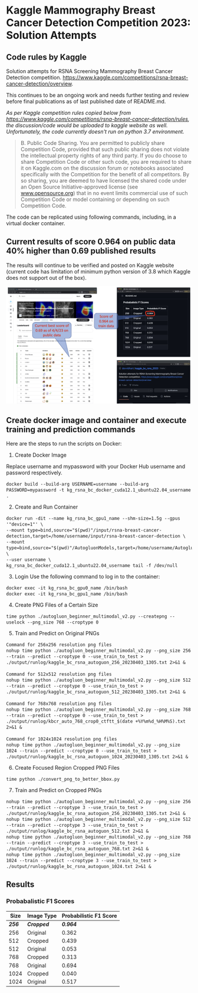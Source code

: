 # Kaggle Mammography Breast Cancer Detection Competition 2023: Solution Attempts
## Code rules by Kaggle
Solution attempts for RSNA Screening Mammography Breast Cancer Detection competition.  https://www.kaggle.com/competitions/rsna-breast-cancer-detection/overview.

This continues to be an ongoing work and needs further testing and review before final publications as of last published date of README.md.

*As per Kaggle competition rules copied below from https://www.kaggle.com/competitions/rsna-breast-cancer-detection/rules, the discussion/code would be uploaded to kaggle website as well. Unfortunately, the code currently doesn't run on python 3.7 environment.*

> B. Public Code Sharing. You are permitted to publicly share Competition Code, provided that such public sharing does not violate the intellectual property rights of any third party. If you do choose to share Competition Code or other such code, you are required to share it on Kaggle.com on the discussion forum or notebooks associated specifically with the Competition for the benefit of all competitors. By so sharing, you are deemed to have licensed the shared code under an Open Source Initiative-approved license (see www.opensource.org) that in no event limits commercial use of such Competition Code or model containing or depending on such Competition Code.

The code can be replicated using following commands, including, in a virtual docker container.

## Current results of score 0.964 on public data 40% higher than 0.69 published results
The results will continue to be verified and posted on Kaggle website (current code has limitation of minimum python version of 3.8 which Kaggle does not support out of the box).

![alt text](images/RSNA_Breast_Cancer_Results_040423_inprogress.jpg)


## Create docker image and container and execute training and prediction commands
Here are the steps to run the scripts on Docker:

1. Create Docker Image

Replace username and mypassword with your Docker Hub username and password respectively.
```
docker build --build-arg USERNAME=username --build-arg PASSWORD=mypassword -t kg_rsna_bc_docker_cuda12.1_ubuntu22.04_username .
```

2. Create and Run Container
```
docker run -dit --name kg_rsna_bc_gpu1_name --shm-size=1.5g --gpus '"device=1"' \
--mount type=bind,source="$(pwd)"/input/rsna-breast-cancer-detection,target=/home/username/input/rsna-breast-cancer-detection \
--mount type=bind,source="$(pwd)"/AutogluonModels,target=/home/username/AutogluonModels \
--user username \
kg_rsna_bc_docker_cuda12.1_ubuntu22.04_username tail -f /dev/null
```

3. Login
Use the following command to log in to the container:
```
docker exec -it kg_rsna_bc_gpu0_name /bin/bash
docker exec -it kg_rsna_bc_gpu1_name /bin/bash
```

4. Create PNG Files of a Certain Size
```
time python ./autogluon_beginner_multimodal_v2.py --createpng --uselock --png_size 768 --croptype 0
```

5. Train and Predict on Original PNGs
```
Command for 256x256 resolution png files
nohup time python ./autogluon_beginner_multimodal_v2.py --png_size 256 --train --predict --croptype 0 --use_train_to_test > ./output/runlog/kaggle_bc_rsna_autoguon_256_20230403_1305.txt 2>&1 &

Command for 512x512 resolution png files
nohup time python ./autogluon_beginner_multimodal_v2.py --png_size 512 --train --predict --croptype 0 --use_train_to_test > ./output/runlog/kaggle_bc_rsna_autoguon_512_20230403_1305.txt 2>&1 &

Command for 768x768 resolution png files
nohup time python ./autogluon_beginner_multimodal_v2.py --png_size 768 --train --predict --croptype 0 --use_train_to_test > ./output/runlog/kbcr_auto_768_crop0_ctftt_$(date +%Y%m%d_%H%M%S).txt 2>&1 &

Command for 1024x1024 resolution png files
nohup time python ./autogluon_beginner_multimodal_v2.py --png_size 1024 --train --predict --croptype 0 --use_train_to_test > ./output/runlog/kaggle_bc_rsna_autoguon_1024_20230403_1305.txt 2>&1 &
```

6. Create Focused Region Cropped PNG Files
```
time python ./convert_png_to_better_bbox.py
```

7. Train and Predict on Cropped PNGs
```
nohup time python ./autogluon_beginner_multimodal_v2.py --png_size 256 --train --predict --croptype 3 --use_train_to_test > ./output/runlog/kaggle_bc_rsna_autoguon_256_20230403_1305.txt 2>&1 &
nohup time python ./autogluon_beginner_multimodal_v2.py --png_size 512 --train --predict --croptype 3 --use_train_to_test > ./output/runlog/kaggle_bc_rsna_autoguon_512.txt 2>&1 &
nohup time python ./autogluon_beginner_multimodal_v2.py --png_size 768 --train --predict --croptype 3 --use_train_to_test > ./output/runlog/kaggle_bc_rsna_autoguon_768.txt 2>&1 &
nohup time python ./autogluon_beginner_multimodal_v2.py --png_size 1024 --train --predict --croptype 3 --use_train_to_test > ./output/runlog/kaggle_bc_rsna_autoguon_1024.txt 2>&1 &
```

## Results

### Probabalistic F1 Scores
| Size | Image Type | Probabilistic F1 Score |
|------|------------|------------------------|
| ***256***  | ***Cropped***    | ***0.964***                  |
| 256  | Original   | 0.362                  |
| 512  | Cropped    | 0.439                  |
| 512  | Original   | 0.053                  |
| 768  | Cropped    | 0.313                  |
| 768  | Original   | 0.694                  |
| 1024 | Cropped    | 0.040                  |
| 1024 | Original   | 0.517                  |



